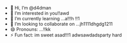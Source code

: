 - 👋 Hi, I’m @d4dman
- 👀 I’m interested in you!!awd
- 🌱 I’m currently learning ...a!!!h !!1
- 💞️ I’m looking to collaborate on ...jh1111dhgdg1211
- 😄 Pronouns: ...!!kk
- ⚡ Fun fact: im sweet asad!!!1
adwsawdadsparty hard
<!--- a11
d4dman/d4dman is a ✨ special ✨ repository because its `README.md` (this file) appears on your GitHub profile.
You can click the Preview link to take a look at your changes.
--->
